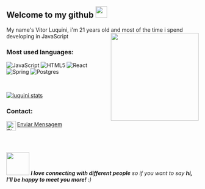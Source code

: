 
<h2>Welcome to my github <img src="https://media.giphy.com/media/WUlplcMpOCEmTGBtBW/giphy.gif" width="30"></h2>
My name's Vitor Luquini, i'm 21 years old and most of the time i spend developing in JavaScript

<img align='right' src="https://media.giphy.com/media/M9gbBd9nbDrOTu1Mqx/giphy.gif" width="230">

### Most used languages:

![JavaScript](https://img.shields.io/badge/JavaScript-F7DF1E?style=for-the-badge&logo=javascript&logoColor=black)
![HTML5](https://img.shields.io/badge/HTML5-E34F26?style=for-the-badge&logo=html5&logoColor=white)
![React](https://img.shields.io/badge/react-%2320232a.svg?style=for-the-badge&logo=react&logoColor=%2361DAFB)
![Spring](https://img.shields.io/badge/spring-%236DB33F.svg?style=for-the-badge&logo=spring&logoColor=white)
![Postgres](https://img.shields.io/badge/postgres-%23316192.svg?style=for-the-badge&logo=postgresql&logoColor=white)


<br/>

[![luquini stats](https://github-readme-stats.vercel.app/api?username=luquini&layout=compact&theme=tokyonight&hide_title=true&show_icons=true&count_private=true)](https://github.com/luquini/)

### Contact:
<img align="left" alt="Discord" target="_blank" width="25px" src="https://upload.wikimedia.org/wikipedia/commons/thumb/5/5e/WhatsApp_icon.png/598px-WhatsApp_icon.png"/>
<string><a href="https://api.whatsapp.com/send?phone=5521967727485&text=Oi">Enviar Mensagem<a/></string>

<br/>
<br/>
<br/>
<br/>

<img src="https://media.giphy.com/media/LnQjpWaON8nhr21vNW/giphy.gif" width="60"> <em><b>I love connecting with different people</b> so if you want to say <b>hi, I'll be happy to meet you more!</b> :)</em>
